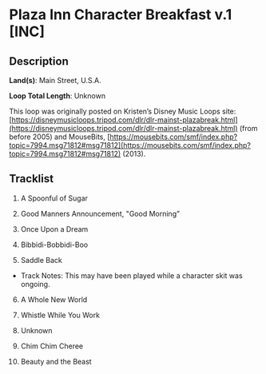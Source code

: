 # Plaza Inn Character Breakfast v.1 [INC]

## Description

**Land(s)**: Main Street, U.S.A.

**Loop Total Length**: Unknown

This loop was originally posted on Kristen’s Disney Music Loops site: [https://disneymusicloops.tripod.com/dlr/dlr-mainst-plazabreak.html](https://disneymusicloops.tripod.com/dlr/dlr-mainst-plazabreak.html) (from before 2005) and MouseBits, [https://mousebits.com/smf/index.php?topic=7994.msg71812#msg71812](https://mousebits.com/smf/index.php?topic=7994.msg71812#msg71812) (2013).

## Tracklist

1. A Spoonful of Sugar


2. Good Manners Announcement, "Good Morning”


3. Once Upon a Dream


4. Bibbidi-Bobbidi-Boo


5. Saddle Back
- Track Notes: This may have been played while a character skit was ongoing.

6. A Whole New World


7. Whistle While You Work


8. Unknown


9. Chim Chim Cheree


10. Beauty and the Beast

